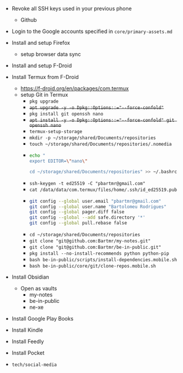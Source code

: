 - Revoke all SSH keys used in your previous phone
  - Github

- Login to the Google accounts specified in `core/primary-assets.md`
- Install and setup Firefox
  - setup browser data sync
- Install and setup F-Droid
- Install Termux from F-Droid
  - https://f-droid.org/en/packages/com.termux
  - setup Git in Termux
    - `pkg upgrade`
    - ~~`apt upgrade -y -o Dpkg::Options::="--force-confold"`~~
    - `pkg install git openssh nano`
    - ~~`apt install -y -o Dpkg::Options::="--force-confold" git openssh nano`~~
    - `termux-setup-storage`
    - `mkdir -p ~/storage/shared/Documents/repositories`
    - `touch ~/storage/shared/Documents/repositories/.nomedia`
    - 
      ```bash
      echo "
      export EDITOR=\"nano\"

      cd ~/storage/shared/Documents/repositories" >> ~/.bashrc
      ```
    - `ssh-keygen -t ed25519 -C "pbartmr@gmail.com"`
    - `cat /data/data/com.termux/files/home/.ssh/id_ed25519.pub`
    - 
      ```bash
      git config --global user.email "pbartmr@gmail.com"
      git config --global user.name "Bartolomeu Rodrigues"
      git config --global pager.diff false
      git config --global --add safe.directory '*'
      git config --global pull.rebase false
      ```
    - `cd ~/storage/shared/Documents/repositories`
    - `git clone "git@github.com:Bartmr/my-notes.git"`
    - `git clone "git@github.com:Bartmr/be-in-public.git"`
    - `pkg install --no-install-recommends python python-pip`
    - `bash be-in-public/scripts/install-dependencies.mobile.sh`
    - `bash be-in-public/core/git/clone-repos.mobile.sh`
- Install Obsidian
  - Open as vaults
    - my-notes
    - be-in-public
    - ne-xe
- Install Google Play Books
- Install Kindle
- Install Feedly
- Install Pocket
- `tech/social-media`
